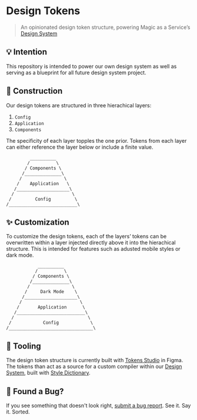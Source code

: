 # Design Tokens

> An opinionated design token structure, powering Magic as a Service’s [Design System](https://github.com/magicasaservice/design-system)

## 💡 Intention

This repository is intended to power our own design system as well as serving as a blueprint for all future design system project.

## 🚧 Construction

Our design tokens are structured in three hierachical layers:

1. `Config`
2. `Application`
3. `Components`

The specificity of each layer topples the one prior. Tokens from each layer can either reference the layer below or include a finite value.

```
         __________
        /          \
       / Components \
      /______________\
     /                \
    /    Application   \
   /____________________\
  /                      \
 /         Config         \
/__________________________\
```

## ✨ Customization

To customize the design tokens, each of the layers’ tokens can be overwritten within a layer injected directly above it into the hierachical structure. This is intended for features such as adusted mobile styles or dark mode.

```
            __________
           /          \
          / Components \
         /______________\
        /                \
       /     Dark Mode    \
      /____________________\
     /                      \
    /       Application      \
   /__________________________\
  /                            \
 /            Config            \
/________________________________\
```

## 🧰 Tooling

The design token structure is currently built with [Tokens Studio](https://tokens.studio/) in Figma. The tokens than act as a source for a custom compiler within our [Design System](https://github.com/magicasaservice/design-system), built with [Style Dictionary](https://github.com/amzn/style-dictionary).

## 🐛 Found a Bug?

If you see something that doesn't look right, [submit a bug report](https://github.com/magicasaservice/design-tokens/issues/new?assignees=&labels=bug%2Cpending+triage&template=bug_report.yml). See it. Say it. Sorted.
